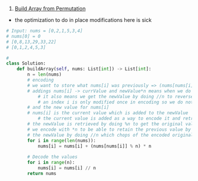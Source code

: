 1. [Build Array from Permutation](https://leetcode.com/problems/build-array-from-permutation/description/?envType=company&envId=amazon&favoriteSlug=amazon-six-months)
- the optimization to do in place modifications here is sick
```python
# Input: nums = [0,2,1,5,3,4]
# nums[0] = 0
# [0,8,13,29,33,22]
# [0,1,2,4,5,3]

# 
class Solution:
    def buildArray(self, nums: List[int]) -> List[int]:
        n = len(nums)
        # encoding
        # we want to store what nums[i] was previously => (nums[nums[i]] % n)
        # addings nums[i] -> currValue and newValue*n means when we do %n we get i's prevValue
            # it also means we get the newValue by doing //n to reverse the *n and chop of the + nums[i] that was used to retain the previous value
            # an index i is only modified once in encoding so we do not have to worry about more than 1 impact of these calculations
        # and the new value for nums[i]
        # nums[i] is the current value which is added to the newValue
	        # the current value is added as a way to encode it and retreive it later on as i's original value by doing %n
        # the newValue is retrieved by doing %n to get the original value at that location. 
        # we encode with *n to be able to retain the previous value by doing %n and 
        # the newValue by doing //n which chops of the encoded original value.
        for i in range(len(nums)):
            nums[i] = nums[i] + (nums[nums[i]] % n) * n
        
        # Decode the values
        for i in range(n):
            nums[i] = nums[i] // n
        return nums
```